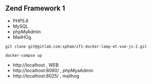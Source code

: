 
## Zend Framework 1


- PHP5.6
- MySQL
- phpMyAdmin
- MailHOg


```
git clone git@gitlab.com:spham/zf1-docker-lamp-et-vue-js-2.git

docker-compse up
```

- http://localhost , WEB
- http://localhost:8080/ , phpMyaAdmin
- http://localhost:8025/ , mailhog